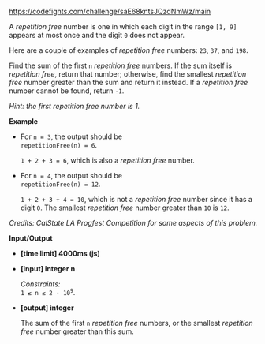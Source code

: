 https://codefights.com/challenge/saE68kntsJQzdNmWz/main
<p>A <em>repetition free</em> number is one in which each digit in the range <code>[1, 9]</code> appears at most once and the digit <code>0</code> does not appear.</p>
<p>Here are a couple of examples of <em>repetition free</em> numbers: <code>23</code>, <code>37</code>, and <code>198</code>.</p>
<p>Find the sum of the first <code>n</code> <em>repetition free</em> numbers. If the sum itself is <em>repetition free</em>, return that number; otherwise, find the smallest <em>repetition free</em> number greater than the sum and return it instead. If a <em>repetition free</em> number cannot be found, return <code>-1</code>.</p>
<p><em>Hint: the first repetition free number is 1.</em></p>
<p><strong>Example</strong></p>
<ul>
<li>
<p>For <code>n = 3</code>, the output should be<br>
<code>repetitionFree(n) = 6</code>.</p>
<p><code>1 + 2 + 3 = 6</code>, which is also a <em>repetition free</em> number.</p>
</li>
<li>
<p>For <code>n = 4</code>, the output should be<br>
<code>repetitionFree(n) = 12</code>.</p>
<p><code>1 + 2 + 3 + 4 = 10</code>, which is not a <em>repetition free</em> number since it has a digit <code>0</code>. The smallest <em>repetition free</em> number greater than <code>10</code> is <code>12</code>.</p>
</li>
</ul>
<p><em>Credits: CalState LA Progfest Competition for some aspects of this problem.</em></p>
<p><strong>Input/Output</strong></p>
<ul>
<li><strong>[time limit] 4000ms (js)</strong></li>
</ul>
<ul>
<li>
<p><strong>[input] integer n</strong></p>
<p><em>Constraints:</em><br>
<code>1 ≤ n ≤ 2 · 10<sup>9</sup></code>.</p>
</li>
<li>
<p><strong>[output] integer</strong></p>
<p>The sum of the first <code>n</code> <em>repetition free</em> numbers, or the smallest <em>repetition free</em> number greater than this sum.</p>
</li>
</ul>
